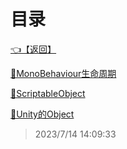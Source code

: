 # 目录  


[👈【返回】](/--目录--/Unity笔记/--目录--Unity笔记)  


[📁MonoBehaviour生命周期](/--目录--/Unity笔记/Unity对象系统/MonoBehaviour生命周期/--目录--MonoBehaviour生命周期)  

[📜ScriptableObject](/Unity笔记/Unity对象系统/ScriptableObject)  

[📜Unity的Object](/Unity笔记/Unity对象系统/Unity的Object)  







> 2023/7/14 14:09:33
